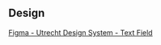 <!-- @license CC0-1.0 -->

<!-- markdownlint-disable first-line-h1 -->

## Design

[Figma - Utrecht Design System - Text Field](https://www.figma.com/file/msb3CfQBefPoruqNQ968Zh/Utrecht-Design-System?node-id=302%3A3975)
